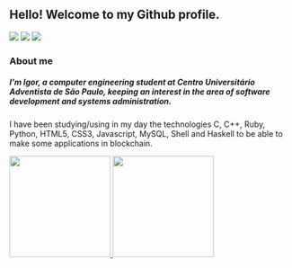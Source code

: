 ## Hello! Welcome to my Github profile.

<div>
<a href = "igormarinhof26@gmail.com"><img src="https://img.shields.io/badge/Gmail-D14836?style=for-the-badge&logo=gmail&logoColor=white" target="_blank"></a>
<a href="https://www.linkedin.com/in/igor-marinho-1a8731215/" target="_blank"><img src="https://img.shields.io/badge/-LinkedIn-%230077B5?style=for-the-badge&logo=linkedin&logoColor=white" target="_blank"></a>   
<a href="https://github.com/Igor-Marinho-Ferreira" target="_blank"><img src="https://img.shields.io/badge/GitHub-100000?style=for-the-badge&logo=github&logoColor=white" target="_blank"></a>
</div>
 
 ### About me
 ##### I'm Igor, a computer engineering student at Centro Universitário Adventista de São Paulo, keeping an interest in the area of ​​software development and systems administration.
 I have been studying/using in my day the technologies C, C++, Ruby, Python, HTML5, CSS3, Javascript, MySQL, Shell and Haskell to be able to make some applications in blockchain.


<div>
<a href="https://github.com/Igor-Marinho-Ferreira">
<img height="180em" src="https://github-readme-stats.vercel.app/api/top-langs/?username=Igor-Marinho-Ferreira&layout=compact&langs_count=7&theme=dracula"/>
<img height="180em" src="https://github-readme-stats.vercel.app/api?username=Igor-Marinho-Ferreira&show_icons=true&theme=dracula&include_all_commits=true&count_private=true"/>
</div>
